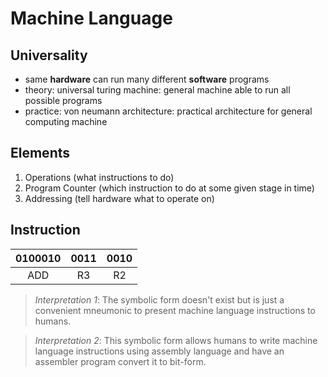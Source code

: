 # Machine Language

## Universality

+ same **hardware** can run many different **software** programs
+ theory: universal turing machine: general machine able to run all possible programs
+ practice: von neumann architecture: practical architecture for general computing machine

## Elements

1. Operations (what instructions to do)
2. Program Counter (which instruction to do at some given stage in time)
3. Addressing (tell hardware what to operate on)

## Instruction

|0100010|0011|0010|
|:-:    |:-: |:-: |
|ADD    |R3  |R2  |

> *Interpretation 1*: The symbolic form doesn't exist but is just a convenient mneumonic to present machine language instructions to humans.

> *Interpretation 2*: This symbolic form allows humans to write machine language instructions using assembly language and have an assembler program convert it to bit-form.


